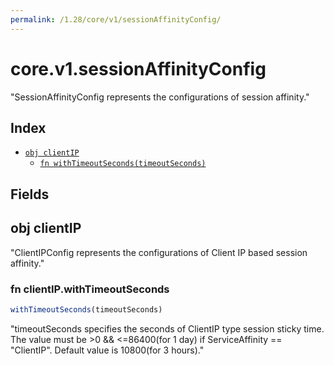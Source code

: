 ```yaml
---
permalink: /1.28/core/v1/sessionAffinityConfig/
---
```


# core.v1.sessionAffinityConfig

"SessionAffinityConfig represents the configurations of session affinity."

## Index

* [`obj clientIP`](#obj-clientip)
  * [`fn withTimeoutSeconds(timeoutSeconds)`](#fn-clientipwithtimeoutseconds)

## Fields

## obj clientIP

"ClientIPConfig represents the configurations of Client IP based session affinity."

### fn clientIP.withTimeoutSeconds

```ts
withTimeoutSeconds(timeoutSeconds)
```

"timeoutSeconds specifies the seconds of ClientIP type session sticky time. The value must be >0 && <=86400(for 1 day) if ServiceAffinity == \"ClientIP\". Default value is 10800(for 3 hours)."